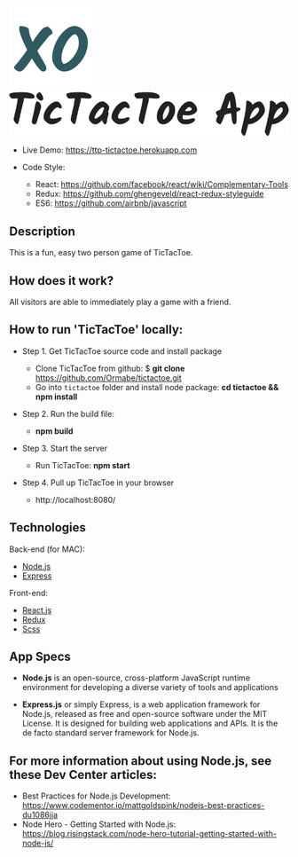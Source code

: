 
![alt text](images/xo-sm.png "Logo")
![alt text](images/tictactoe-sm.png "Page title")


* Live Demo: https://ttp-tictactoe.herokuapp.com

* Code Style:

    - React: https://github.com/facebook/react/wiki/Complementary-Tools
    - Redux: https://github.com/ghengeveld/react-redux-styleguide
    - ES6: https://github.com/airbnb/javascript

## Description

This is a fun, easy two person game of TicTacToe.

## How does it work?

All visitors are able to immediately play a game with a friend.

## How to run 'TicTacToe' locally:

* Step 1. Get TicTacToe source code and install package

    - Clone TicTacToe from github: $ **git clone** https://github.com/Ormabe/tictactoe.git
    - Go into `tictactoe` folder and install node package: **cd tictactoe && npm install**


* Step 2. Run the build file:

    - **npm build**


* Step 3. Start the server

    - Run TicTacToe: **npm start**


* Step 4. Pull up TicTacToe in your browser

    - http://localhost:8080/


## Technologies

Back-end (for MAC):

* [Node.js](https://nodejs.org/en/)
* [Express](http://expressjs.com/)

Front-end:

* [React.js](https://facebook.github.io/react/)
* [Redux](http://redux.js.org/)
* [Scss](http://sass-lang.com/guide)

## App Specs

- **Node.js** is an open-source, cross-platform JavaScript runtime environment for developing a diverse variety of tools and applications

- **Express.js** or simply Express, is a web application framework for Node.js, released as free and open-source software under the MIT License. It is designed for building web applications and APIs. It is the de facto standard server framework for Node.js.


## For more information about using Node.js, see these Dev Center articles:

* Best Practices for Node.js Development: https://www.codementor.io/mattgoldspink/nodejs-best-practices-du1086jja
* Node Hero - Getting Started with Node.js: https://blog.risingstack.com/node-hero-tutorial-getting-started-with-node-js/
